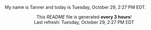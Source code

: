 My name is Tanner and today is Tuesday, October 29, 2:27 PM EDT.

<p align="center">This <i>README</i> file is generated <b>every 3 hours</b>!</br>Last refresh: Tuesday, October 29, 2:27 PM EDT<br /></p>
